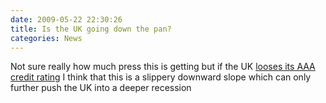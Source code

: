 ```yaml
---
date: 2009-05-22 22:30:26
title: Is the UK going down the pan?
categories: News
---
```


Not sure really how much press this is getting but if the UK [looses its AAA credit rating](http://www.ft.com/cms/s/e46f01c4-45e3-11de-803f-00144feabdc0,Authorised=false.html?_i_location=http%3A%2F%2Fwww.ft.com%2Fcms%2Fs%2F0%2Fe46f01c4-45e3-11de-803f-00144feabdc0.html&_i_referer=) I think that this is a slippery downward slope which can only further push the UK into a deeper recession
